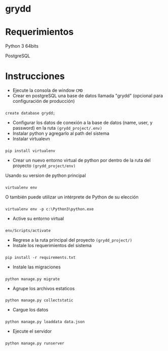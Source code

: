 # grydd

# Requerimientos
Python 3 64bits

PostgreSQL

# Instrucciones
* Ejecute la consola de window `CMD`
* Crear en postgreSQL una base de datos llamada "grydd" (opcional para configuración de producción)
###
    create database grydd;
* Configurar los datos de conexión a la base de datos (name, user, y password) en la ruta `(grydd_project/.env)`
* Instalar python y agregarlo al path del sistema
* Instalar virtualevn
###
    pip install virtualenv
* Crear un nuevo entorno virtual de python por dentro de la ruta del proyecto `(grydd_project/env)`

Usando su version de python principal
###
    virtualenv env

O también puede utilizar un intérprete de Python de su elección
###
    virtualenv env -p c:\Python3\python.exe
* Active su entorno virtual
###
    env/Scripts/activate
* Regrese a la ruta principal del proyecto `(grydd_project/)`
* Instale los requerimientos del sistema
###
    pip install -r requirements.txt
* Instale las migraciones
###
    python manage.py migrate
* Agrupe los archivos estaticos
###
    python manage.py collectstatic
* Cargue los datos
###
    python manage.py loaddata data.json
* Ejecute el servidor
###
    python manage.py runserver
